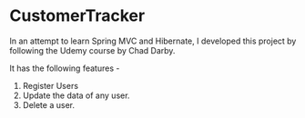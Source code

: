 # CustomerTracker

In an attempt to learn Spring MVC and Hibernate, I developed this project by following the Udemy course by Chad Darby. 

It has the following features - 
1. Register Users
2. Update the data of any user.
3. Delete a user.

